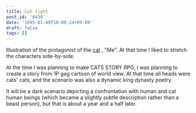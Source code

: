 ```yaml
---
title: Cat fight
post_id: '6439'
date: '1995-01-09T10:00:24+09:00'
draft: false
tags: []
---
```


Illustration of the protagonist of the [cat](/cats_story) , "Me". At that time I liked to stretch the characters side-by-side.

At the time I was planning to make CATS STORY RPG, I was planning to create a story from 1P gag cartoon of world view. At that time all heads were cats' cats, and the scenario was also a dynamic king dynasty poetry.

It will be a dark scenario depicting a confrontation with human and cat human beings (which became a slightly subtle description rather than a beast person), but that is about a year and a half later.
